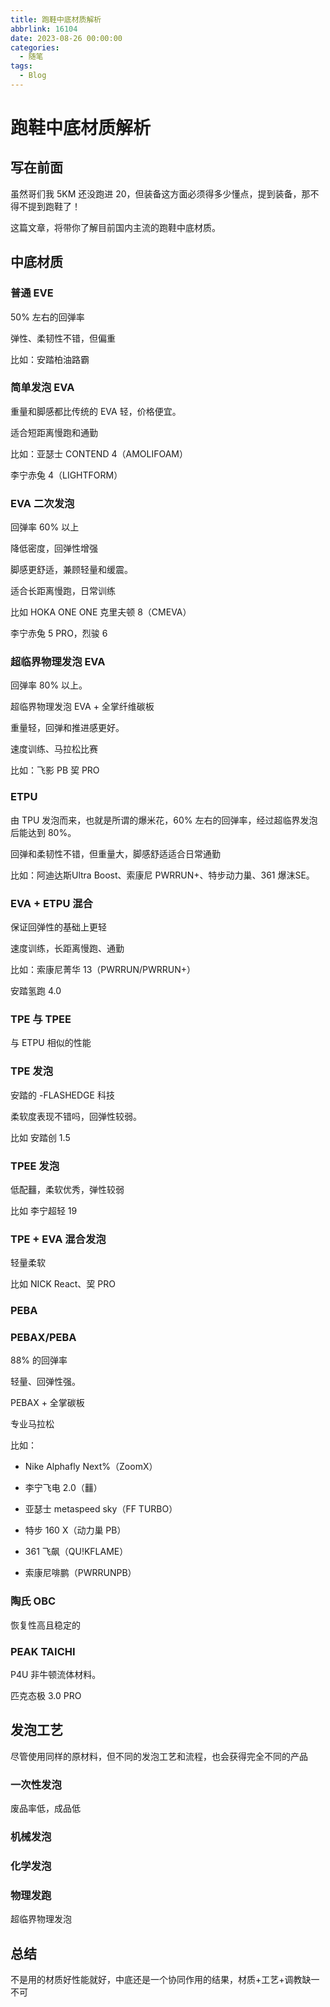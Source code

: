 ```yaml
---
title: 跑鞋中底材质解析
abbrlink: 16104
date: 2023-08-26 00:00:00
categories:
  - 随笔
tags:
  - Blog
---
```


# 跑鞋中底材质解析

## 写在前面

虽然哥们我 5KM 还没跑进 20，但装备这方面必须得多少懂点，提到装备，那不得不提到跑鞋了！

这篇文章，将带你了解目前国内主流的跑鞋中底材质。

## 中底材质

### 普通 EVE

50% 左右的回弹率

弹性、柔韧性不错，但偏重

比如：安踏柏油路霸

### 简单发泡 EVA 

重量和脚感都比传统的 EVA 轻，价格便宜。

适合短距离慢跑和通勤

比如：亚瑟士 CONTEND 4（AMOLIFOAM）

李宁赤兔 4（LIGHTFORM）

### EVA 二次发泡

回弹率 60% 以上

降低密度，回弹性增强

脚感更舒适，兼顾轻量和缓震。

适合长距离慢跑，日常训练

比如 HOKA ONE ONE 克里夫顿 8（CMEVA）

李宁赤兔 5 PRO，烈骏 6

### 超临界物理发泡 EVA

回弹率 80% 以上。

超临界物理发泡 EVA + 全掌纤维碳板

重量轻，回弹和推进感更好。

速度训练、马拉松比赛

比如：飞影 PB 巭 PRO

### ETPU

由 TPU 发泡而来，也就是所谓的爆米花，60% 左右的回弹率，经过超临界发泡后能达到 80%。

回弹和柔韧性不错，但重量大，脚感舒适适合日常通勤

比如：阿迪达斯Ultra Boost、索康尼 PWRRUN+、特步动力巢、361 爆沫SE。

### EVA + ETPU 混合

保证回弹性的基础上更轻

速度训练，长距离慢跑、通勤

比如：索康尼菁华 13（PWRRUN/PWRRUN+）

安踏氢跑 4.0

### TPE 与 TPEE

与 ETPU 相似的性能

### TPE 发泡

安踏的 -FLASHEDGE 科技

柔软度表现不错吗，回弹性较弱。

比如 安踏创 1.5

### TPEE 发泡

低配䨻，柔软优秀，弹性较弱

比如 李宁超轻 19

### TPE + EVA 混合发泡

轻量柔软

比如 NICK React、巭 PRO

### PEBA



### PEBAX/PEBA

88% 的回弹率

轻量、回弹性强。

PEBAX + 全掌碳板

专业马拉松

比如：

- Nike Alphafly Next%（ZoomX）

- 李宁飞电 2.0（䨻）

- 亚瑟士 metaspeed sky（FF TURBO）

- 特步 160 X（动力巢 PB）

- 361 飞飙（QU!KFLAME）

- 索康尼啡鹏（PWRRUNPB）

### 陶氏 OBC

恢复性高且稳定的

### PEAK TAICHI

P4U 非牛顿流体材料。

匹克态极 3.0 PRO



## 发泡工艺

尽管使用同样的原材料，但不同的发泡工艺和流程，也会获得完全不同的产品

### 一次性发泡

废品率低，成品低

### 机械发泡

### 化学发泡

### 物理发跑

超临界物理发泡

## 总结

不是用的材质好性能就好，中底还是一个协同作用的结果，材质+工艺+调教缺一不可